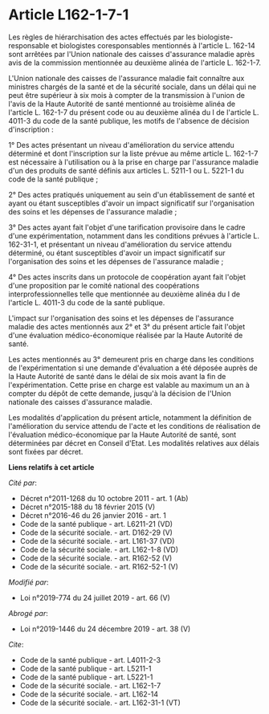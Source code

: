 # Article L162-1-7-1

Les règles de hiérarchisation des actes effectués par les biologiste-responsable et biologistes coresponsables mentionnés à
l'article L. 162-14 sont arrêtées par l'Union nationale des caisses d'assurance maladie après avis de la commission
mentionnée au deuxième alinéa de l'article L. 162-1-7.

L'Union nationale des caisses de l'assurance maladie fait connaître aux ministres chargés de la santé et de la sécurité
sociale, dans un délai qui ne peut être supérieur à six mois à compter de la transmission à l'union de l'avis de la Haute
Autorité de santé mentionné au troisième alinéa de l'article L. 162-1-7 du présent code ou au deuxième alinéa du I de
l'article L. 4011-3 du code de la santé publique, les motifs de l'absence de décision d'inscription :

1° Des actes présentant un niveau d'amélioration du service attendu déterminé et dont l'inscription sur la liste prévue au
même article L. 162-1-7 est nécessaire à l'utilisation ou à la prise en charge par l'assurance maladie d'un des produits de
santé définis aux articles L. 5211-1 ou L. 5221-1 du code de la santé publique ;

2° Des actes pratiqués uniquement au sein d'un établissement de santé et ayant ou étant susceptibles d'avoir un impact
significatif sur l'organisation des soins et les dépenses de l'assurance maladie ;

3° Des actes ayant fait l'objet d'une tarification provisoire dans le cadre d'une expérimentation, notamment dans les
conditions prévues à l'article L. 162-31-1, et présentant un niveau d'amélioration du service attendu déterminé, ou étant
susceptibles d'avoir un impact significatif sur l'organisation des soins et les dépenses de l'assurance maladie ;

4° Des actes inscrits dans un protocole de coopération ayant fait l'objet d'une proposition par le comité national des
coopérations interprofessionnelles telle que mentionnée au deuxième alinéa du I de l'article L. 4011-3 du code de la santé
publique.

L'impact sur l'organisation des soins et les dépenses de l'assurance maladie des actes mentionnés aux 2° et 3° du présent
article fait l'objet d'une évaluation médico-économique réalisée par la Haute Autorité de santé.

Les actes mentionnés au 3° demeurent pris en charge dans les conditions de l'expérimentation si une demande d'évaluation a
été déposée auprès de la Haute Autorité de santé dans le délai de six mois avant la fin de l'expérimentation. Cette prise en
charge est valable au maximum un an à compter du dépôt de cette demande, jusqu'à la décision de l'Union nationale des caisses
d'assurance maladie.

Les modalités d'application du présent article, notamment la définition de l'amélioration du service attendu de l'acte et les
conditions de réalisation de l'évaluation médico-économique par la Haute Autorité de santé, sont déterminées par décret en
Conseil d'Etat. Les modalités relatives aux délais sont fixées par décret.

**Liens relatifs à cet article**

_Cité par_:

  - Décret n°2011-1268 du 10 octobre 2011 - art. 1 (Ab)
  - Décret n°2015-188 du 18 février 2015 (V)
  - Décret n°2016-46 du 26 janvier 2016 - art. 1
  - Code de la santé publique - art. L6211-21 (VD)
  - Code de la sécurité sociale. - art. D162-29 (V)
  - Code de la sécurité sociale. - art. L161-37 (VD)
  - Code de la sécurité sociale. - art. L162-1-8 (VD)
  - Code de la sécurité sociale. - art. R162-52 (V)
  - Code de la sécurité sociale. - art. R162-52-1 (V)

_Modifié par_:

  - Loi n°2019-774 du 24 juillet 2019 - art. 66 (V)

_Abrogé par_:

  - Loi n°2019-1446 du 24 décembre 2019 - art. 38 (V)

_Cite_:

  - Code de la santé publique - art. L4011-2-3
  - Code de la santé publique - art. L5211-1
  - Code de la santé publique - art. L5221-1
  - Code de la sécurité sociale. - art. L162-1-7
  - Code de la sécurité sociale. - art. L162-14
  - Code de la sécurité sociale. - art. L162-31-1 (VT)
